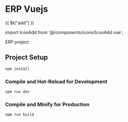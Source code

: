 # ERP Vuejs


<IconAdd />
{{ $t("add") }}


import IconAdd from '@/components/icons/IconAdd.vue';





ERP project

## Project Setup

```sh
npm install
```

### Compile and Hot-Reload for Development

```sh
npm run dev
```

### Compile and Minify for Production

```sh
npm run build
```

